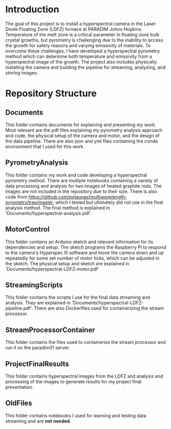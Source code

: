 # Introduction
The goal of this project is to install a hyperspectral camera in the Laser Diode Floating Zone (LDFZ) furnace at PARADIM Johns Hopkins. Temperature of the melt zone is a critical parameter in floating zone bulk crystal growths, but pyrometry is challenging due to the inability to access the growth for safety reasons and varying emissivity of materials. To overcome these challenges, I have developed a hyperspectral pyrometry method which can determine both temperature and emissivity from a hyperspectral image of the growth. The project also includes physically installing the camera and building the pipeline for streaming, analyzing, and storing images. 

# Repository Structure
## Documents
This folder contains documents for explaining and presenting my work. Most relevant are the pdf files explaining my pyrometry analysis approach and code, the physical setup of the camera and motor, and the design of the data pipeline. There are also json and yml files containing the conda environment that I used for this work.

## PyrometryAnalysis
This folder contains my work and code developing a hyperspectral pyrometry method. There are multiple notebooks containing a variety of data processing and analysis for two images of heated graphite rods. The images are not included in the repository due to their size. There is also code from https://github.com/pytaunay/multiwavelength-pyrometry/tree/master, which I tested but ultimately did not use in the final analysis method. The final method is explained in 'Documents/hyperspectral-analysis.pdf'.

## MotorControl
This folder contains an Arduino sketch and relevant information for its dependencies and setup. The sketch programs the Raspberry Pi to respond to the camera's Hyperspec III software and move the camera down and up repeatedly for some set number of motor ticks, which can be adjusted in the sketch. The physical setup and sketch are explained in 'Documents/hyperspectral-LDFZ-motor.pdf'

## StreamingScripts
This folder contains the scripts I use for the final data streaming and analysis. They are explained in 'Documents/hyperspectral-LDFZ-pipeline.pdf'. There are also Dockerfiles used for containerizing the stream processor.

## StreamProcessorContainer
This folder contains the files used to containerize the stream processor and run it on the paradim01 server.

## ProjectFinalResults
This folder contains hyperspectral images from the LDFZ and analysis and processing of the images to generate results for my project final presentation.

## OldFiles
This folder contains notebooks I used for learning and testing data streaming and are **not needed**.
